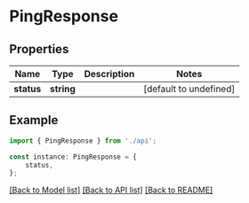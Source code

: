 # PingResponse


## Properties

Name | Type | Description | Notes
------------ | ------------- | ------------- | -------------
**status** | **string** |  | [default to undefined]

## Example

```typescript
import { PingResponse } from './api';

const instance: PingResponse = {
    status,
};
```

[[Back to Model list]](../README.md#documentation-for-models) [[Back to API list]](../README.md#documentation-for-api-endpoints) [[Back to README]](../README.md)
